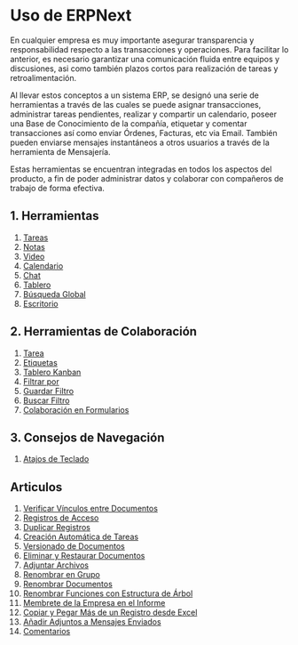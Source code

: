 <!-- add-breadcrumbs -->
# Uso de ERPNext

En cualquier empresa es muy importante asegurar transparencia y responsabilidad respecto a las transacciones y operaciones. Para facilitar lo anterior, es necesario garantizar una comunicación fluida entre equipos y discusiones, asi como también plazos cortos para realización de tareas y retroalimentación. 

Al llevar estos conceptos a un sistema ERP, se designó una serie de herramientas a través de las cuales se puede asignar transacciones, administrar tareas pendientes, realizar y compartir un calendario, poseer una Base de Conocimiento de la compañía, etiquetar y comentar transacciones así como enviar Órdenes, Facturas, etc via Email. También pueden enviarse mensajes instantáneos a otros usuarios a través de la herramienta de Mensajería.

Estas herramientas se encuentran integradas en todos los aspectos del producto, a fin de poder administrar datos y colaborar con compañeros de trabajo de forma efectiva. 

## 1. Herramientas
1. [Tareas](/docs/user/manual/es/using-erpnext/to-do)
1. [Notas](/docs/user/manual/es/using-erpnext/notes)
1. [Video](/docs/user/manual/es/using-erpnext/video)
1. [Calendario](/docs/user/manual/es/using-erpnext/calendar)
1. [Chat](/docs/user/manual/es/using-erpnext/chat)
1. [Tablero](/docs/user/manual/es/using-erpnext/dashboard)
1. [Búsqueda Global](/docs/user/manual/es/using-erpnext/Global-search)
1. [Escritorio](/docs/user/manual/es/using-erpnext/desktop)

## 2. Herramientas de Colaboración
1. [Tarea](/docs/user/manual/es/using-erpnext/assignment)
1. [Etiquetas](/docs/user/manual/es/using-erpnext/tags)
1. [Tablero Kanban](/docs/user/manual/es/customize-erpnext/kanban-board)
1. [Filtrar por](/docs/user/manual/es/using-erpnext/filter-by)
1. [Guardar Filtro](/docs/user/manual/es/using-erpnext/save-filter)
1. [Buscar Filtro](/docs/user/manual/es/using-erpnext/search-filter)
1. [Colaboración en Formularios](/docs/user/manual/es/using-erpnext/collaborating-around-forms)

## 3. Consejos de Navegación
1. [Atajos de Teclado](/docs/user/manual/es/using-erpnext/articles/keyboard-shortcuts)

## Articulos

1. [Verificar Vínculos entre Documentos](/docs/user/manual/es/using-erpnext/articles/check-link-between-documents)
1. [Registros de Acceso](/docs/user/manual/es/using-erpnext/access-log)
1. [Duplicar Registros](/docs/user/manual/es/using-erpnext/articles/duplicate-record)
1. [Creación Automática de Tareas](/docs/user/manual/es/using-erpnext/articles/todo-auto-creation)
1. [Versionado de Documentos](/docs/user/manual/es/using-erpnext/document-versioning)
1. [Eliminar y Restaurar Documentos](/docs/user/manual/es/using-erpnext/restore-deleted-docs)
1. [Adjuntar Archivos](/docs/user/manual/es/using-erpnext/articles/attachment-of-files)
1. [Renombrar en Grupo](/docs/user/manual/es/using-erpnext/articles/bulk-rename)
1. [Renombrar Documentos](/docs/user/manual/es/using-erpnext/articles/renaming-documents)
1. [Renombrar Funciones con Estructura de Árbol](/docs/user/manual/es/using-erpnext/articles/tree-master-renaming)
1. [Membrete de la Empresa en el Informe](/docs/user/manual/es/using-erpnext/articles/letter-head-in-the-report)
1. [Copiar y Pegar Más de un Registro desde Excel](/docs/user/manual/es/using-erpnext/articles/copy-pasting-multiple-records-from-excel)
1. [Añadir Adjuntos a Mensajes Enviados](/docs/user/manual/es/using-erpnext/articles/adding-attachments-to-outgoing-messages)
1. [Comentarios](/docs/user/manual/es/using-erpnext/articles/comments)
